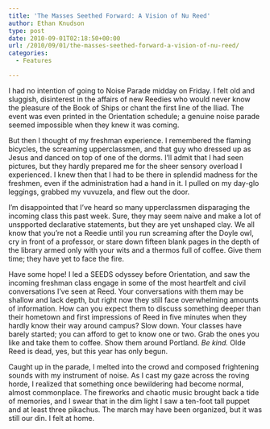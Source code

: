 ```yaml
---
title: 'The Masses Seethed Forward: A Vision of Nu Reed'
author: Ethan Knudson
type: post
date: 2010-09-01T02:18:50+00:00
url: /2010/09/01/the-masses-seethed-forward-a-vision-of-nu-reed/
categories:
  - Features

---
```

I had no intention of going to Noise Parade midday on Friday. I felt old and sluggish, disinterest in the affairs of new Reedies who would never know the pleasure of the Book of Ships or chant the first line of the Iliad. The event was even printed in the Orientation schedule; a genuine noise parade seemed impossible when they knew it was coming.

But then I thought of my freshman experience. I remembered the flaming bicycles, the screaming upperclassmen, and that guy who dressed up as Jesus and danced on top of one of the dorms. I&#8217;ll admit that I had seen pictures, but they hardly prepared me for the sheer sensory overload I experienced. I knew then that I had to be there in splendid madness for the freshmen, even if the administration had a hand in it. I pulled on my day-glo leggings, grabbed my vuvuzela, and flew out the door.

I&#8217;m disappointed that I&#8217;ve heard so many upperclassmen disparaging the incoming class this past week. Sure, they may seem naive and make a lot of unspported declarative statements, but they are yet unshaped clay. We all know that you&#8217;re not a Reedie until you run screaming after the Doyle owl, cry in front of a professor, or stare down fifteen blank pages in the depth of the library armed only with your wits and a thermos full of coffee. Give them time; they have yet to face the fire.

Have some hope! I led a SEEDS odyssey before Orientation, and saw the incoming freshman class engage in some of the most heartfelt and civil conversations I&#8217;ve seen at Reed. Your conversations with them may be shallow and lack depth, but right now they still face overwhelming amounts of information. How can you expect them to discuss something deeper than their hometown and first impressions of Reed in five minutes when they hardly know their way around campus? Slow down. Your classes have barely started; you can afford to get to know one or two. Grab the ones you like and take them to coffee. Show them around Portland. _Be kind._ Olde Reed is dead, yes, but this year has only begun.

Caught up in the parade, I melted into the crowd and composed frightening sounds with my instrument of noise. As I cast my gaze across the roving horde, I realized that something once bewildering had become normal, almost commonplace. The fireworks and chaotic music brought back a tide of memories, and I swear that in the dim light I saw a ten-foot tall puppet and at least three pikachus. The march may have been organized, but it was still our din. I felt at home.